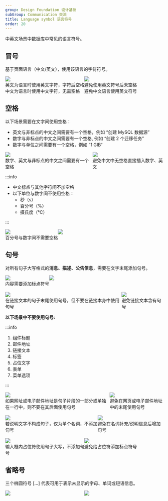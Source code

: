 ```yaml
---
group: Design Foundation 设计基础
subGroup: Communication 交流
title: Language symbol 语言符号
order: 20
---
```


中英文场景中数据库中常见的语言符号。

## 冒号

基于页面语言（中文/英文），使用该语言的字符符号。

<div style="display: flex">
  <div>
    <img src="https://mdn.alipayobjects.com/oceanbase_design/afts/img/6ehNSoKjVqoAAAAAAAAAAAAADv3-AQBr/original" />
    <div class="image-description"><Do></Do></div>
    <div class="image-description">
      <div>英文为语言时使用英文字符，字符后空格</div>
      <div>中文为语言时使用中文字符，无需空格</div>
    </div>
  </div>
  <div>
    <img src="https://mdn.alipayobjects.com/oceanbase_design/afts/img/EJtSSrPKjooAAAAAAAAAAAAADv3-AQBr/original" />
    <div class="image-description"><Donot></Donot></div>
    <div class="image-description">
      <div>避免使用英文符号后未空格</div>
      <div>避免中文语言使用英文符号</div>
    </div>
  </div>
</div>

## 空格

以下场景需要在文字间使用空格：

- 英文与非标点的中文之间需要有一个空格，例如 “创建 MySQL 数据源”
- 数字与非标点的中文之间需要有一个空格, 例如 “创建 2 个迁移任务”
- 数字与单位之间需要有一个空格，例如 ”1 GIB“

<div style="display: flex">
  <div>
    <img src="https://mdn.alipayobjects.com/oceanbase_design/afts/img/GhTLTJsR3FoAAAAAAAAAAAAADv3-AQBr/original" />
    <div class="image-description"><Do></Do></div>
    <div class="image-description">数字、英文与非标点的中文之间需要有一个空格</div>
  </div>
  <div>
    <img src="https://mdn.alipayobjects.com/oceanbase_design/afts/img/0OPbQrCw2kkAAAAAAAAAAAAADv3-AQBr/original" />
    <div class="image-description"><Donot></Donot></div>
    <div class="image-description">避免中文中无空格直接插入数字、英文</div>
  </div>
</div>

:::info

- 中文标点与其他字符间不加空格
- 以下单位与数字间不使用空格：
  - 秒（s）
  - 百分号（%）
  - 摄氏度（℃）

:::

<div style="display: flex">
  <div>
    <img src="https://mdn.alipayobjects.com/oceanbase_design/afts/img/CJDeSavxHTIAAAAAAAAAAAAADv3-AQBr/original" />
    <div class="image-description"><Do></Do></div>
    <div class="image-description">百分号与数字间不需要空格</div>
  </div>
  <div>
    <img src="https://mdn.alipayobjects.com/oceanbase_design/afts/img/_fmDQ7UsoUQAAAAAAAAAAAAADv3-AQBr/original" />
    <div class="image-description"><Donot></Donot></div>
  </div>
</div>

## 句号

对所有句子大写格式的<strong>消息、描述、公告信息</strong>，需要在文字末尾添加句号。

<div style="display: flex">
  <div>
    <img src="https://mdn.alipayobjects.com/oceanbase_design/afts/img/ArWMRZIFVJAAAAAAAAAAAAAADv3-AQBr/original" />
    <div class="image-description"><Do></Do></div>
    <div class="image-description">内容需要添加标点符号</div>
  </div>
  <div>
    <img src="https://mdn.alipayobjects.com/oceanbase_design/afts/img/6Y7iTLuPm5oAAAAAAAAAAAAADv3-AQBr/original" />
    <div class="image-description"><Donot></Donot></div>
  </div>
</div>

<br />

<div style="display: flex">
  <div>
    <img src="https://mdn.alipayobjects.com/oceanbase_design/afts/img/5dFLTqP4pwIAAAAAAAAAAAAADv3-AQBr/original" />
    <div class="image-description"><Do></Do></div>
    <div class="image-description">在链接文本的句子末尾使用句号，但不要在链接本身中使用句号</div>
  </div>
  <div>
    <img src="https://mdn.alipayobjects.com/oceanbase_design/afts/img/casbRZ0zGYsAAAAAAAAAAAAADv3-AQBr/original" />
    <div class="image-description"><Donot></Donot></div>
    <div class="image-description">避免链接文本含有句号</div>
  </div>
</div>

<strong>以下场景中不要使用句号:</strong>

:::info

1. 组件标题
2. 邮件地址
3. 链接文本
4. 标签
5. 占位文字
6. 表单
7. 菜单选项

:::

<div style="display: flex">
  <div>
    <img src="https://mdn.alipayobjects.com/oceanbase_design/afts/img/8t5_Sbsi_OIAAAAAAAAAAAAADv3-AQBr/original" />
    <div class="image-description"><Do></Do></div>
    <div class="image-description">如果网址或电子邮件地址是句子片段的一部分或单独在一行中，则不要在其后面使用句号</div>
  </div>
  <div>
    <img src="https://mdn.alipayobjects.com/oceanbase_design/afts/img/ZgPXTJm94vgAAAAAAAAAAAAADv3-AQBr/original" />
    <div class="image-description"><Donot></Donot></div>
    <div class="image-description">避免在网页或电子邮件地址中的末尾使用句号</div>
  </div>
</div>

<br />

<div style="display: flex">
  <div>
    <img src="https://mdn.alipayobjects.com/oceanbase_design/afts/img/6ltRQZQS6aUAAAAAAAAAAAAADv3-AQBr/original" />
    <div class="image-description"><Do></Do></div>
    <div class="image-description">若说明文字不构成句子，仅为单个名词，不添加句号</div>
  </div>
  <div>
    <img src="https://mdn.alipayobjects.com/oceanbase_design/afts/img/C4V5QqH7LYQAAAAAAAAAAAAADv3-AQBr/original" />
    <div class="image-description"><Donot></Donot></div>
    <div class="image-description">避免在名词补充/说明信息后增加句号</div>
  </div>
</div>

<br />

<div style="display: flex">
  <div style="width: 50%">
    <img src="https://mdn.alipayobjects.com/oceanbase_design/afts/img/hClBR5FY8cUAAAAAAAAAAAAADv3-AQBr/original" />
    <div class="image-description"><Do></Do></div>
    <div class="image-description">输入框内占位符使用句子大写，不添加句号</div>
  </div>
  <div style="width: 50%">
    <img src="https://mdn.alipayobjects.com/oceanbase_design/afts/img/BJwMRaU7qcAAAAAAAAAAAAAADv3-AQBr/original" />
    <div class="image-description"><Donot></Donot></div>
    <div class="image-description">避免给占位符添加标点符号</div>
  </div>
</div>

## 省略号

三个椭圆符号 \[…] 代表可用于表示未显示的字母、单词或短语信息。

<div style="display: flex">
  <div style="width: 50%">
    <img src="https://mdn.alipayobjects.com/oceanbase_design/afts/img/mTTMQJcCwGMAAAAAAAAAAAAADv3-AQBr/original" />
    <div class="image-description"><Do></Do></div>
  </div>
  <div style="width: 50%">
    <img src="https://mdn.alipayobjects.com/oceanbase_design/afts/img/E3frS5wsA1MAAAAAAAAAAAAADv3-AQBr/original" />
  </div>
</div>
